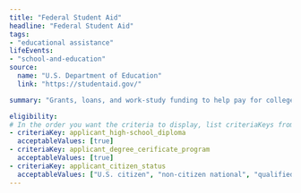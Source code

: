 ```yaml
---
title: "Federal Student Aid"
headline: "Federal Student Aid"
tags: 
- "educational assistance"
lifeEvents: 
- "school-and-education"
source:
  name: "U.S. Department of Education"
  link: "https://studentaid.gov/"

summary: "Grants, loans, and work-study funding to help pay for college or career school."

eligibility:
# In the order you want the criteria to display, list criteriaKeys from the csv here, each followed by a comma-separated list of which values indicate eligibility for that criteria. Wrap individual values in quotes if they have inner commas.
- criteriaKey: applicant_high-school_diploma
  acceptableValues: [true]
- criteriaKey: applicant_degree_cerificate_program
  acceptableValues: [true]
- criteriaKey: applicant_citizen_status
  acceptableValues: ["U.S. citizen", "non-citizen national", "qualified alien"]
---
```

